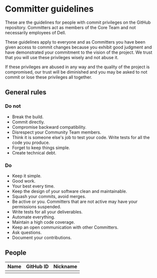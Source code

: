# Committer guidelines

These are the guidelines for people with commit privileges on the GitHub repository. Committers act as members of the Core Team and not necessarily employees of Dell.

These guidelines apply to everyone and as Committers you have been given access to commit changes because you exhibit good judgment and have demonstrated your commitment to the vision of the project. We trust that you will use these privileges wisely and not abuse it.

If these privileges are abused in any way and the quality of the project is compromised, our trust will be diminished and you may be asked to not commit or lose these privileges all together.

## General rules

### Do not

* Break the build.
* Commit directly.
* Compromise backward compatibility.
* Disrespect your Community Team members.
* Think it is someone else's job to test your code. Write tests for all the code you produce.
* Forget to keep things simple.
* Create technical debt.

### Do

* Keep it simple.
* Good work.
* Your best every time.
* Keep the design of your software clean and maintainable.
* Squash your commits, avoid merges.
* Be active or you. Committers that are not active may have your permissions suspended.
* Write tests for all your deliverables.
* Automate everything.
* Maintain a high code coverage.
* Keep an open communication with other Committers.
* Ask questions.
* Document your contributions.

## People

| Name  |  GitHub ID  |  Nickname  |
|-------|-------------|------------|
|       |             |            |
